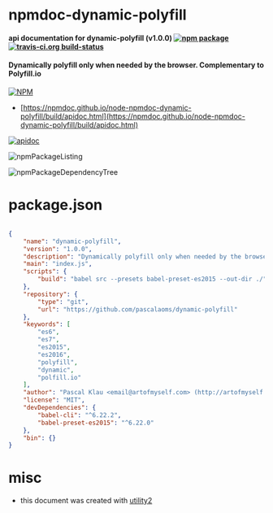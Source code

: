 # npmdoc-dynamic-polyfill

#### api documentation for  dynamic-polyfill (v1.0.0)  [![npm package](https://img.shields.io/npm/v/npmdoc-dynamic-polyfill.svg?style=flat-square)](https://www.npmjs.org/package/npmdoc-dynamic-polyfill) [![travis-ci.org build-status](https://api.travis-ci.org/npmdoc/node-npmdoc-dynamic-polyfill.svg)](https://travis-ci.org/npmdoc/node-npmdoc-dynamic-polyfill)

#### Dynamically polyfill only when needed by the browser. Complementary to Polyfill.io

[![NPM](https://nodei.co/npm/dynamic-polyfill.png?downloads=true&downloadRank=true&stars=true)](https://www.npmjs.com/package/dynamic-polyfill)

- [https://npmdoc.github.io/node-npmdoc-dynamic-polyfill/build/apidoc.html](https://npmdoc.github.io/node-npmdoc-dynamic-polyfill/build/apidoc.html)

[![apidoc](https://npmdoc.github.io/node-npmdoc-dynamic-polyfill/build/screenCapture.buildCi.browser.%252Ftmp%252Fbuild%252Fapidoc.html.png)](https://npmdoc.github.io/node-npmdoc-dynamic-polyfill/build/apidoc.html)

![npmPackageListing](https://npmdoc.github.io/node-npmdoc-dynamic-polyfill/build/screenCapture.npmPackageListing.svg)

![npmPackageDependencyTree](https://npmdoc.github.io/node-npmdoc-dynamic-polyfill/build/screenCapture.npmPackageDependencyTree.svg)



# package.json

```json

{
    "name": "dynamic-polyfill",
    "version": "1.0.0",
    "description": "Dynamically polyfill only when needed by the browser. Complementary to Polyfill.io",
    "main": "index.js",
    "scripts": {
        "build": "babel src --presets babel-preset-es2015 --out-dir ./"
    },
    "repository": {
        "type": "git",
        "url": "https://github.com/pascalaoms/dynamic-polyfill"
    },
    "keywords": [
        "es6",
        "es7",
        "es2015",
        "es2016",
        "polyfill",
        "dynamic",
        "polfill.io"
    ],
    "author": "Pascal Klau <email@artofmyself.com> (http://artofmyself.com)",
    "license": "MIT",
    "devDependencies": {
        "babel-cli": "^6.22.2",
        "babel-preset-es2015": "^6.22.0"
    },
    "bin": {}
}
```



# misc
- this document was created with [utility2](https://github.com/kaizhu256/node-utility2)
